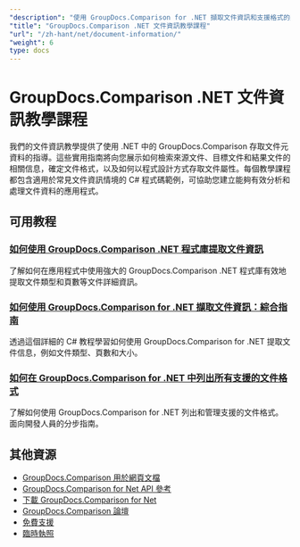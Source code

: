 ```yaml
---
"description": "使用 GroupDocs.Comparison for .NET 擷取文件資訊和支援格式的完整教學課程。"
"title": "GroupDocs.Comparison .NET 文件資訊教學課程"
"url": "/zh-hant/net/document-information/"
"weight": 6
type: docs
---
```

# GroupDocs.Comparison .NET 文件資訊教學課程

我們的文件資訊教學提供了使用 .NET 中的 GroupDocs.Comparison 存取文件元資料的指導。這些實用指南將向您展示如何檢索來源文件、目標文件和結果文件的相關信息，確定文件格式，以及如何以程式設計方式存取文件屬性。每個教學課程都包含適用於常見文件資訊情境的 C# 程式碼範例，可協助您建立能夠有效分析和處理文件資料的應用程式。

## 可用教程

### [如何使用 GroupDocs.Comparison .NET 程式庫提取文件資訊](./extract-info-groupdocs-comparison-dotnet/)
了解如何在應用程式中使用強大的 GroupDocs.Comparison .NET 程式庫有效地提取文件類型和頁數等文件詳細資訊。

### [如何使用 GroupDocs.Comparison for .NET 擷取文件資訊：綜合指南](./extract-document-info-groupdocs-comparison-net/)
透過這個詳細的 C# 教程學習如何使用 GroupDocs.Comparison for .NET 提取文件信息，例如文件類型、頁數和大小。

### [如何在 GroupDocs.Comparison for .NET 中列出所有支援的文件格式](./mastering-groupdocs-comparison-list-supported-formats/)
了解如何使用 GroupDocs.Comparison for .NET 列出和管理支援的文件格式。面向開發人員的分步指南。

## 其他資源

- [GroupDocs.Comparison 用於網頁文檔](https://docs.groupdocs.com/comparison/net/)
- [GroupDocs.Comparison for Net API 參考](https://reference.groupdocs.com/comparison/net/)
- [下載 GroupDocs.Comparison for Net](https://releases.groupdocs.com/comparison/net/)
- [GroupDocs.Comparison 論壇](https://forum.groupdocs.com/c/comparison)
- [免費支援](https://forum.groupdocs.com/)
- [臨時執照](https://purchase.groupdocs.com/temporary-license/)